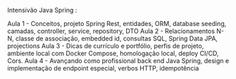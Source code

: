 Intensivão Java Spring : 

Aula 1 - Conceitos, projeto Spring Rest, entidades, ORM, database seeding, camadas, controller, service, repository, DTO
Aula 2 - Relacionamentos N-N, classe de associação, embedded id, consultas SQL, Spring Data JPA, projections
Aula 3 - Dicas de currículo e portfólio, perfis de projeto, ambiente local com Docker Compose, homologação local, deploy CI/CD, Cors.
Aula 4 - Avançando como profissional back end Java Spring, design e implementação de endpoint especial, verbos HTTP, idempotência
